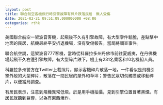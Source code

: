 ```yaml
---
layout: post
title: 聯合航空客機飛行時引擎故障有碎片跌落民居　無人受傷
date: 2021-02-21 09:51:09.000000000 +08:00
categories: rthk
---
```


美國聯合航空一架波音客機，起飛後不久有引擎故障，有大型零件鬆脫，差點擊中地面的民居，航機最終平安折返機場，沒有受傷報告。當局將調查事件。

聯合航空說，這架波音777客機，當時從科羅拉多州丹佛市前往夏威夷，在丹佛機場起飛不久右邊引擎故障，有大型碎片跌下，機上有231名乘客和10名機組人員。

科羅拉多州警方在Twitter上載照片，顯示客機碎片散落一地，一件看似是飛機引擎外殼的大型碎片，散落在一間民居的屋外和草坪；警告民眾切勿觸摸或移動碎片，以便當局調查。

有居民表示，注意到飛機異常低飛，於是用手機拍攝，見到引擎位置冒著黑煙。有居民就聽到巨響，以為有東西爆炸。
